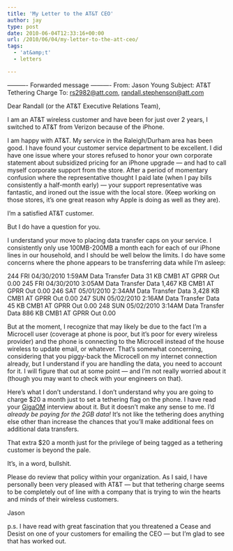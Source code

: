 ```yaml
---
title: 'My Letter to the AT&T CEO'
author: jay
type: post
date: 2010-06-04T12:33:16+00:00
url: /2010/06/04/my-letter-to-the-att-ceo/
tags:
  - 'at&amp;t'
  - letters

---
```

———- Forwarded message ———- From: Jason Young Subject: AT&T Tethering Charge To: rs2982@att.com, randall.stephenson@att.com

Dear Randall (or the AT&T Executive Relations Team),

I am an AT&T wireless customer and have been for just over 2 years, I switched to AT&T from Verizon because of the iPhone.

I am happy with AT&T. My service in the Raleigh/Durham area has been good. I have found your customer service department to be excellent. I did have one issue where your stores refused to honor your own corporate statement about subsidized pricing for an iPhone upgrade — and had to call myself corporate support from the store. After a period of momentary confusion where the representative thought I paid late (when I pay bills consistently a half-month early) — your support representative was fantastic, and ironed out the issue with the local store. (Keep working on those stores, it’s one great reason why Apple is doing as well as they are).

I’m a satisfied AT&T customer.

But I do have a question for you.

I understand your move to placing data transfer caps on your service. I consistently only use 100MB-200MB a month each for each of our iPhone lines in our household, and I should be well below the limits. I do have some concerns where the phone appears to be transferring data while I’m asleep:

244 FRI 04/30/2010 1:59AM Data Transfer Data 31 KB CMB1 AT GPRR Out 0.00 245 FRI 04/30/2010 3:05AM Data Transfer Data 1,467 KB CMB1 AT GPRR Out 0.00 246 SAT 05/01/2010 2:34AM Data Transfer Data 3,428 KB CMB1 AT GPRR Out 0.00 247 SUN 05/02/2010 2:16AM Data Transfer Data 45 KB CMB1 AT GPRR Out 0.00 248 SUN 05/02/2010 3:14AM Data Transfer Data 886 KB CMB1 AT GPRR Out 0.00

But at the moment, I recognize that may likely be due to the fact I’m a Microcell user (coverage at phone is poor, but it’s poor for every wireless provider) and the phone is connecting to the Microcell instead of the house wireless to update email, or whatever. That’s somewhat concerning, considering that you piggy-back the Microcell on my internet connection already, but I understand if you are handling the data, you need to account for it. I will figure that out at some point — and I’m not really worried about it (though you may want to check with your engineers on that).

Here’s what I don’t understand. I don’t understand why you are going to charge $20 a month just to set a tethering flag on the phone. I have read your [GigaOM][1] interview about it. But it doesn’t make any sense to me. I’d _already be paying for the 2GB data!_ It’s not like the tethering does anything else other than increase the chances that you’ll make additional fees on additional data transfers.

That extra $20 a month just for the privilege of being tagged as a tethering customer is beyond the pale.

It’s, in a word, bullshit.

Please do review that policy within your organization. As I said, I have personally been very pleased with AT&T — but that tethering charge seems to be completely out of line with a company that is trying to win the hearts and minds of their wireless customers.

Jason

p.s. I have read with great fascination that you threatened a Cease and Desist on one of your customers for emailing the CEO — but I’m glad to see that has worked out.

 [1]: http://gigaom.com/2010/06/02/att-explains-its-pricing-change-its-all-about-value/